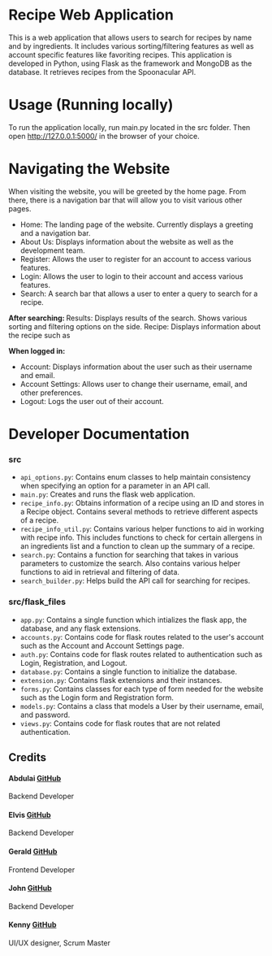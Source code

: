 # Recipe Web Application

This is a web application that allows users to search for recipes by name and by ingredients. It includes various sorting/filtering features as well as account specific features like favoriting recipes. This application is developed in Python, using Flask as the framework and MongoDB as the database. It retrieves recipes from the Spoonacular API.

# Usage (Running locally)

To run the application locally, run main.py located in the src folder. Then open http://127.0.0.1:5000/ in the browser of your choice.

# Navigating the Website
When visiting the website, you will be greeted by the home page.
From there, there is a navigation bar that will allow you to visit various other pages.

 * Home: The landing page of the website. Currently displays a greeting and a navigation bar.
 * About Us: Displays information about the website as well as the development team.
 * Register: Allows the user to register for an account to access various features.
 * Login: Allows the user to login to their account and access various features.
 * Search: A search bar that allows a user to enter a query to search for a recipe.

<b> After searching: </b>
Results: Displays results of the search. Shows various sorting and filtering options on the side.
Recipe: Displays information about the recipe such as 
 
 <b> When logged in: </b>
 * Account: Displays information about the user such as their username and email.
 * Account Settings: Allows user to change their username, email, and other preferences.
 * Logout: Logs the user out of their account.

# Developer Documentation

### src
- `api_options.py`: Contains enum classes to help maintain consistency when specifying an option for a parameter in an API call.
- `main.py`: Creates and runs the flask web application.
- `recipe_info.py`: Obtains information of a recipe using an ID and stores in a Recipe object. Contains several methods to retrieve different aspects of a recipe.
- `recipe_info_util.py`: Contains various helper functions to aid in working with recipe info. This includes functions to check for certain allergens in an ingredients list and a function to clean up the summary of a recipe.
- `search.py`: Contains a function for searching that takes in various parameters to customize the search. Also contains various helper functions to aid in retrieval and filtering of data.
- `search_builder.py`: Helps build the API call for searching for recipes.


### src/flask_files
- `app.py`: Contains a single function which intializes the flask app, the database, and any flask extensions.
- `accounts.py`: Contains code for flask routes related to the user's account such as the Account and Account Settings page.
- `auth.py`: Contains code for flask routes related to authentication such as Login, Registration, and Logout.
- `database.py`: Contains a single function to initialize the database.
- `extension.py`: Contains flask extensions and their instances.
- `forms.py`: Contains classes for each type of form needed for the website such as the Login form and Registration form.
- `models.py`: Contains a class that models a User by their username, email, and password.
- `views.py`: Contains code for flask routes that are not related authentication.

## Credits

#### Abdulai [GitHub](https://github.com/Abdulai00)
Backend Developer

#### Elvis [GitHub](https://github.com/Elvis-pixel)
Backend Developer

#### Gerald [GitHub](https://github.com/GeraldReyes00)
Frontend Developer

#### John [GitHub](https://github.com/jcsantoto)
Backend Developer

#### Kenny [GitHub](https://github.com/kennyt1232)
UI/UX designer, Scrum Master



